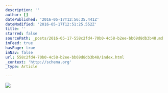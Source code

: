 ```yaml
---
description: ''
author: []
datePublished: '2016-05-17T12:56:35.441Z'
dateModified: '2016-05-17T12:51:25.552Z'
title: ''
starred: false
sourcePath: _posts/2016-05-17-558c2fd4-70b0-4c58-b2ee-bb69d8db3b48.md
inFeed: true
hasPage: true
inNav: false
url: 558c2fd4-70b0-4c58-b2ee-bb69d8db3b48/index.html
_context: 'http://schema.org'
_type: Article

---
```

![](https://the-grid-user-content.s3-us-west-2.amazonaws.com/e50a4154-806b-4e91-bb12-df601a70ba9a.jpg)